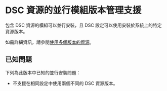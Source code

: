 # DSC 資源的並行模組版本管理支援

包含 DSC 資源的模組可以並行安裝，且 DSC 設定可以使用安裝於系統上的特定資源版本。

如需詳細資訊，請參閱[使用多個版本的資源](https://msdn.microsoft.com/powershell/dsc/sxsresource)。

## 已知問題

下列為此版本中已知的並行安裝問題︰

-   不支援在相同設定中使用兩個不同的 DSC 資源版本。



<!--HONumber=Jul16_HO1-->


